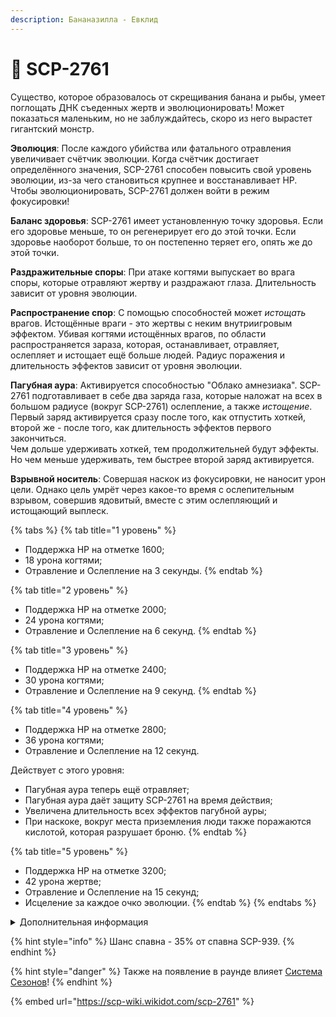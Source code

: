```yaml
---
description: Бананазилла - Евклид
---
```


# 🍌 SCP-2761

Существо, которое образовалось от скрещивания банана и рыбы, умеет поглощать ДНК съеденных жертв и эволюционировать! Может показаться маленьким, но не заблуждайтесь, скоро из него вырастет гигантский монстр.

**Эволюция**: После каждого убийства или фатального отравления увеличивает счётчик эволюции. Когда счётчик достигает определённого значения, SCP-2761 способен повысить свой уровень эволюции, из-за чего становиться крупнее и восстанавливает HP. Чтобы эволюционировать, SCP-2761 должен войти в режим фокусировки!

**Баланс здоровья**: SCP-2761 имеет установленную точку здоровья. Если его здоровье меньше, то он регенерирует его до этой точки. Если здоровье наоборот больше, то он постепенно теряет его, опять же до этой точки.

**Раздражительные споры**: При атаке когтями выпускает во врага споры, которые отравляют жертву и раздражают глаза. Длительность зависит от уровня эволюции.

**Распространение спор**: С помощью способностей может _истощать_ врагов. Истощённые враги - это жертвы с неким внутриигровым эффектом. Убивая когтями истощённых врагов, по области распространяется зараза, которая, останавливает, отравляет, ослепляет и истощает ещё больше людей. Радиус поражения и длительность эффектов зависит от уровня эволюции.

**Пагубная аура**: Активируется способностью "Облако амнезиака". SCP-2761 подготавливает в себе два заряда газа, которые наложат на всех в большом радиусе (вокруг SCP-2761) ослепление, а также _истощение_.\
Первый заряд активируется сразу после того, как отпустить хоткей, второй же - после того, как длительность эффектов первого закончиться.\
Чем дольше удерживать хоткей, тем продолжительней будут эффекты. Но чем меньше удерживать, тем быстрее второй заряд активируется.

**Взрывной носитель**: Совершая наскок из фокусировки, не наносит урон цели. Однако цель умрёт через какое-то время с ослепительным взрывом, совершив ядовитый, вместе с этим ослепляющий и истощающий выплеск.

{% tabs %}
{% tab title="1 уровень" %}
* Поддержка HP на отметке 1600;
* 18 урона когтями;
* Отравление и Ослепление на 3 секунды.
{% endtab %}

{% tab title="2 уровень" %}
* Поддержка HP на отметке 2000;
* 24 урона когтями;
* Отравление и Ослепление на 6 секунд.
{% endtab %}

{% tab title="3 уровень" %}
* Поддержка HP на отметке 2400;
* 30 урона когтями;
* Отравление и Ослепление на 9 секунд.
{% endtab %}

{% tab title="4 уровень" %}
* Поддержка HP на отметке 2800;
* 36 урона когтями;
* Отравление и Ослепление на 12 секунд.

Действует с этого уровня:

* Пагубная аура теперь ещë отравляет;
* Пагубная аура даёт защиту SCP-2761 на время действия;
* Увеличена длительность всех эффектов пагубной ауры;
* При наскоке, вокруг места приземления люди также поражаются кислотой, которая разрушает броню.
{% endtab %}

{% tab title="5 уровень" %}
* Поддержка HP на отметке 3200;
* 42 урона жертве;
* Отравление и Ослепление на 15 секунд;
* Исцеление за каждое очко эволюции.
{% endtab %}
{% endtabs %}

<details>

<summary>Дополнительная информация</summary>

* **Класс**: SCP-939
* **Роль в команде в начале**: Саппорт
* **Роль в команде в конце**: Танк

</details>

{% hint style="info" %}
Шанс спавна - 35% от спавна SCP-939.
{% endhint %}

{% hint style="danger" %}
Также на появление в раунде влияет [Система Сезонов](../../server-systems/seasons-system.md)!
{% endhint %}

{% embed url="https://scp-wiki.wikidot.com/scp-2761" %}
